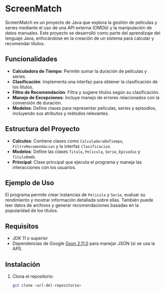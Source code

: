 # ScreenMatch

ScreenMatch es un proyecto de Java que explora la gestión de películas y series mediante el uso de una API externa (OMDb) y la manipulación de datos manuales. Este proyecto se desarrolló como parte del aprendizaje del lenguaje Java, enfocándose en la creación de un sistema para calcular y recomendar títulos.

## Funcionalidades

- **Calculadora de Tiempo**: Permite sumar la duración de películas y series.
- **Clasificación**: Implementa una interfaz para obtener la clasificación de los títulos.
- **Filtro de Recomendación**: Filtra y sugiere títulos según su clasificación.
- **Manejo de Excepciones**: Incluye manejo de errores relacionados con la conversión de duración.
- **Modelos**: Define clases para representar películas, series y episodios, incluyendo sus atributos y métodos relevantes.

## Estructura del Proyecto

- **Calculos**: Contiene clases como `CalculadoraDeTiempo`, `FiltroRecomendacion` y la interfaz `Clasificacion`.
- **Modelos**: Define las clases `Titulo`, `Pelicula`, `Serie`, `Episodio` y `TituloOmdb`.
- **Principal**: Clase principal que ejecuta el programa y maneja las interacciones con los usuarios.

## Ejemplo de Uso

El programa permite crear instancias de `Pelicula` y `Serie`, evaluar su rendimiento y mostrar información detallada sobre ellas. También puede leer datos de archivos y generar recomendaciones basadas en la popularidad de los títulos.

## Requisitos

- JDK 11 o superior
- Dependencias de Google [Gson 2.11.0](https://repo1.maven.org/maven2/com/google/code/gson/gson/2.11.0/gson-2.11.0.jar) para manejar JSON (si se usa la API).

## Instalación

1. Clona el repositorio:
   ```bash
   git clone <url-del-repositorio>
